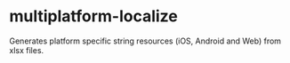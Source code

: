 # multiplatform-localize

Generates platform specific string resources (iOS, Android and Web) from xlsx files.
